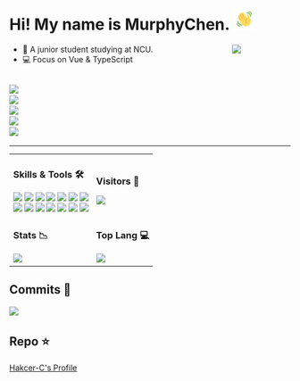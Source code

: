 # Hi! My name is MurphyChen.  <img height="40" width="40" src="./assets/wave.gif">

<img align="right" width="105" src="https://cdn.jsdelivr.net/gh/hacker-c/Picture-Bed@main/icons/chrome-rotate.gif"/>

- 🧑 A junior student studying at NCU.
- 💻 Focus on Vue & TypeScript

<code><a target="_blank" href="https://mphy.me"> <img src="https://img.shields.io/badge/-about%20me-01a3a4?style=for-the-badge&logo=iconify&logoColor=ffffff" /></a></code>
<code><a target="_blank" href="http://idk-js.mphy.top"> <img src="https://img.shields.io/badge/-idkjs-9b59b6?style=for-the-badge&logo=hackaday&logoColor=ffffff" /></a></code>
<code><a target="_blank" href="https://docs.mphy.top"> <img src="https://img.shields.io/badge/-notes-46a072?style=for-the-badge&logo=gitbook&logoColor=ffffff" /></a></code>
<code><a target="_blank" href="https://blog.mphy.top"> <img src="https://img.shields.io/badge/-blog-346dbd?style=for-the-badge&logo=mega&logoColor=ffffff" /></a></code>
<code><a target="_blank" href="mailto:mphy@qq.com"> <img src="https://img.shields.io/badge/-mphy@qq.com-279de0?style=for-the-badge&logo=Mail.Ru&logoColor=ffffff" /></a></code>

---

<table width="100%">
  <tr>
    <td>
      <h3>Skills & Tools 🛠</h3>
      <code><a href="https://developer.mozilla.org/en-US/docs/Web/HTML"><img height="25" src="https://cdn.jsdelivr.net/gh/hacker-c/Picture-Bed@main/icons/html5.png"></a></code>
      <code><a href="https://developer.mozilla.org/en-US/docs/Web/CSS"><img height="25" src="https://cdn.jsdelivr.net/gh/hacker-c/Picture-Bed@main/icons/css3.png"></a></code>
      <code><a href="https://developer.mozilla.org/en-US/docs/Web/JavaScript"><img height="25" src="https://cdn.jsdelivr.net/gh/hacker-c/Picture-Bed@main/icons/javascript.png"></a></code>
      <code><a href="https://www.typescriptlang.org/"><img height="25" src="https://cdn.jsdelivr.net/gh/hacker-c/Picture-Bed@main/icons/typescript.png"></a></code>
      <code><a href="https://vuejs.org/"><img height="25" src="https://cdn.jsdelivr.net/gh/hacker-c/Picture-Bed@main/icons/vuejs.png"></a></code>
      <code><a href="https://nodejs.org"><img height="25" src="https://cdn.jsdelivr.net/gh/hacker-c/Picture-Bed@main/icons/node-js.png"></a></code>
      <code><a href="https://tailwindcss.com/"><img height="26" src="https://raw.githubusercontent.com/hacker-c/Picture-Bed/main/icons/favicon.png"></a></code>
      <br>
      <code><a href="https://git-scm.com/"><img height="25" src="https://cdn.jsdelivr.net/gh/hacker-c/Picture-Bed@main/icons/git.png"></a></code>
      <code><a href="https://docs.microsoft.com/en-us/windows/wsl/"><img height="25" src="https://cdn.jsdelivr.net/gh/hacker-c/Picture-Bed@main/icons/ubuntu.png"></a></code>
      <code><a href="https://github.com/sindresorhus/pure"><img height="25" src="https://cdn.jsdelivr.net/gh/hacker-c/Picture-Bed@main/icons/terminal1.png"></a></code>
      <code><a href="https://code.visualstudio.com/"><img height="25" src="https://cdn.jsdelivr.net/gh/hacker-c/Picture-Bed@main/icons/vs-code.png"></a></code>
      <code><a href="https://marketplace.visualstudio.com/items?itemName=atomiks.moonlight"><img height="25" src="https://cdn.jsdelivr.net/gh/hacker-c/Picture-Bed@main/icons/moon-light.png"></a></code>
      <code><a href="https://typora.io/"><img height="25" src="https://cdn.jsdelivr.net/gh/hacker-c/Picture-Bed@main/icons/typora.png"></a></code>
      <code><a href="https://www.google.com/chrome/"><img height="25" src="https://cdn.jsdelivr.net/gh/hacker-c/Picture-Bed@main/icons/chrome.png"></a></code>
    </td>
    <td>
      <h3>Visitors 👀</h3>
      <img src="https://profile-counter.glitch.me/Hacker-C/count.svg">
            <!-- <img src="https://komarev.com/ghpvc/?username=hacker-c"/> -->
    </td>
  </tr>
  <tr></tr>
  <tr>
    <td>
      <h3>Stats 📉</h3>
      <img src="https://github-readme-stats.vercel.app/api?username=hacker-c&theme=tokyonight&show_icons=true&hide=contribs,issues" />
    </td>
    <td>
      <h3>Top Lang 💻</h3>
      <img src="https://github-readme-stats.vercel.app/api/top-langs/?username=hacker-c&layout=compact&theme=tokyonight&hide=java,ruby,rust" />
    </td>
  </tr>
</table>

## Commits 🚀

<img src="https://activity-graph.herokuapp.com/graph?username=hacker-c&theme=react-dark">

## Repo ⭐

[Hakcer-C's Profile](https://github.com/Hacker-C/Hacker-C)
